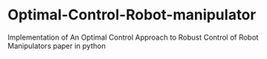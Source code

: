 # Optimal-Control-Robot-manipulator
Implementation of An Optimal Control Approach to Robust Control of Robot Manipulators paper in python
